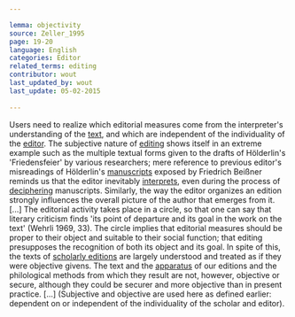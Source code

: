 ```yaml
---

lemma: objectivity
source: Zeller_1995
page: 19-20 
language: English
categories: Editor
related_terms: editing
contributor: wout
last_updated_by: wout
last_update: 05-02-2015
        
---
```


Users need to realize which editorial measures come from the interpreter's understanding of the [text](text.html), and which are independent of the individuality of the [editor](editorScholarly.html). The subjective nature of [editing](editingScholarly.html) shows itself in an extreme example such as the multiple textual forms given to the drafts of Hölderlin's 'Friedensfeier' by various researchers; mere reference to previous editor's misreadings of Hölderlin's [manuscripts](manuscript.html) exposed by Friedrich Beißner reminds us that the editor inevitably [interprets](interpretation.html), even during the process of [deciphering](deciphering.html) manuscripts. Similarly, the way the editor organizes an edition strongly influences the overall picture of the author that emerges from it. [...] The editorial activity takes place in a circle, so that one can say that literary criticism finds 'its point of departure and its goal in the work on the text' (Wehrli 1969, 33). The circle implies that editorial measures should be proper to their object and suitable to their social function; that editing presupposes the recognition of both its object and its goal. In spite of this, the texts of [scholarly editions](editionScholarly.html) are largely understood and treated as if they were objective givens. The text and the [apparatus](apparatusCritical.html) of our editions and the philological methods from which they result are not, however, objective or secure, although they could be securer and more objective than in present practice. [...] (Subjective and objective are used here as defined earlier: dependent on or independent of the individuality of the scholar and editor).

